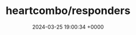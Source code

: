 ---
title: "heartcombo/responders"
link: "https://github.com/heartcombo/responders"
date: "2024-03-25 19:00:34 +0000"
description: "A set of Rails responders to dry up your application"
category: "github"
---